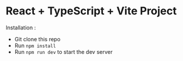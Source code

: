 # React + TypeScript + Vite Project

Installation :
- Git clone this repo
- Run `npm install`
- Run `npm run dev` to start the dev server

